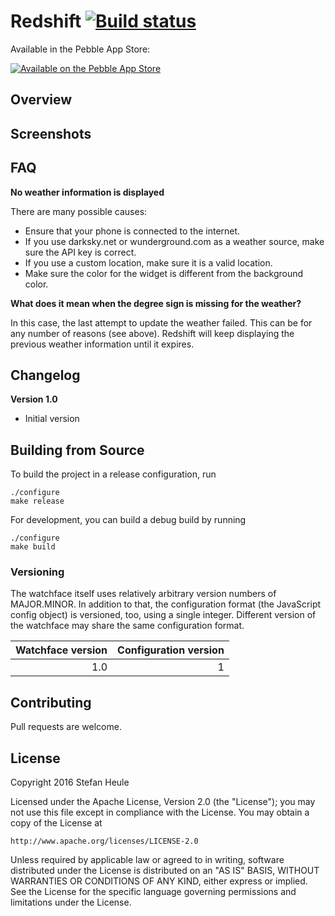 # Redshift [![Build status](https://travis-ci.org/stefanheule/redshift.svg?branch=master)](https://travis-ci.org/stefanheule/redshift)

Available in the Pebble App Store:

[![Available on the Pebble App Store](http://pblweb.com/badge/xxxxx/black/small)](https://apps.getpebble.com/applications/xxxxx)

## Overview

## Screenshots

## FAQ

**No weather information is displayed**

There are many possible causes:

- Ensure that your phone is connected to the internet.
- If you use darksky.net or wunderground.com as a weather source, make sure the API key is correct.
- If you use a custom location, make sure it is a valid location.
- Make sure the color for the widget is different from the background color.

**What does it mean when the degree sign is missing for the weather?**

In this case, the last attempt to update the weather failed.  This can be for any number of reasons (see above).  Redshift will keep displaying the previous weather information until it expires.

## Changelog

**Version 1.0**

- Initial version

## Building from Source

To build the project in a release configuration, run

    ./configure
    make release

For development, you can build a debug build by running

    ./configure
    make build

### Versioning

The watchface itself uses relatively arbitrary version numbers of MAJOR.MINOR.  In addition to that, the configuration format (the JavaScript config object) is versioned, too, using a single integer.  Different version of the watchface may share the same configuration format.

| Watchface version | Configuration version |
|------------------:|----------------------:|
|               1.0 |                     1 |

## Contributing

Pull requests are welcome.

## License

Copyright 2016 Stefan Heule

Licensed under the Apache License, Version 2.0 (the "License");
you may not use this file except in compliance with the License.
You may obtain a copy of the License at

    http://www.apache.org/licenses/LICENSE-2.0

Unless required by applicable law or agreed to in writing, software
distributed under the License is distributed on an "AS IS" BASIS,
WITHOUT WARRANTIES OR CONDITIONS OF ANY KIND, either express or implied.
See the License for the specific language governing permissions and
limitations under the License.

